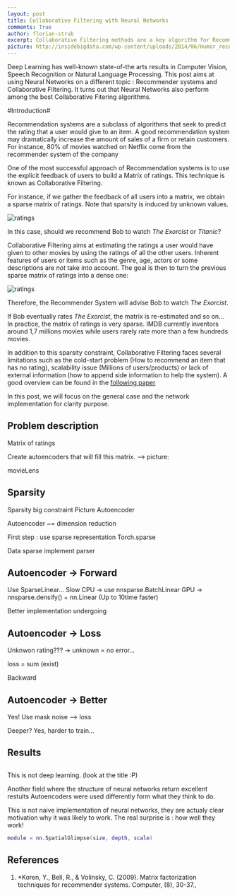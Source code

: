 ```yaml
---
layout: post
title: Collaborative Filtering with Neural Networks
comments: True
author: florian-strub
excerpt: Collaborative Filtering methods are a key algorithm for Recommender Systems. They are used by major companies such as Netflix, Amazon or Spotify to suggest items to users.  While Neural Networks have tremendous success in image and speech recognition, Collaborative Filtering received less attention as it deals with sparse inputs/targets. After a quick introduction to Recommendation Systems, we show how to implement Autoencoders to perform Collaborative Filtering.
picture: http://insidebigdata.com/wp-content/uploads/2014/06/Humor_recommender.jpg
---
```


<!---# Recurrent Model of Visual Attention-->

Deep Learning has well-known state-of-the arts results in Computer Vision, Speech Recognition or Natural Language Processing.
This post aims at using Neural Networks on a different topic : Recommender systems and Collaborative Filtering. 
It turns out that Neural Networks also perform among the best Collaborative Fitering algorithms. 

#Introduction#

Recommendation systems are a subclass of algorithms that seek to predict the rating that a user would give to an item.
A good recommendation system may dramatically increase the amount of sales of a firm or retain customers. For instance, 80% of movies watched on Netflix come from the recommender system of the company

One of the most successful approach of Recommendation systems is to use the explicit feedback of users to build a Matrix of ratings. This technique is known as Collaborative Filtering.

For instance, if we gather the feedback of all users into a matrix, we obtain a sparse matrix of ratings. Note that sparsity is induced by unknown values.

![ratings](http://florian-strub.com/tmp/initialMatrix.png)

In this case, should we recommend Bob to watch _The Exorcist_ or _Titanic_?

Collaborative Filtering aims at estimating the ratings a user would have given to other movies by using the ratings of all the other users.
Inherent features of users or items such as the genre, age, actors or some descriptions are _not_ take into account. 
The goal is then to turn the previous sparse matrix of ratings into a dense one:

![ratings](http://florian-strub.com/tmp/finalMatrix.png)

Therefore, the Recommender System will advise Bob to watch _The Exorcist_. 

If Bob eventually rates _The Exorcist_, the matrix is re-estimated and so on... 
In practice, the matrix of ratings is very sparse. IMDB currently inventors around 1,7 millions movies while users rarely rate more than a few hundreds movies. 

In addition to this sparsity constraint, Collaborative Filtering faces several limitations such as the cold-start problem (How to recommend an item that has no rating), scalability issue (Millions of users/products) or lack of external information (how to append side information to help the system). 
A good overview can be found in the [following paper](https://datajobs.com/data-science-repo/Recommender-Systems-%5BNetflix%5D.pdf)

In this post, we will focus on the general case and the network implementation for clarity purpose.

 
## Problem description ##

Matrix of ratings

Create autoencoders that will fill this matrix.
--> picture: 

movieLens




## Sparsity ##
Sparsity big constraint
Picture Autoencoder

Autoencoder ~= dimension reduction


First step : use sparse representation
Torch.sparse
 
Data sparse 
implement parser


## Autoencoder -> Forward ##

Use SparseLinear... Slow
CPU -> use nnsparse.BatchLinear
GPU -> nnsparse.densify() + nn.Linear (Up to 10time faster)

Better implementation undergoing


## Autoencoder -> Loss ##
Unknwon rating??? 
  -> unknown = no error... 
  
  loss = sum (exist)
  
   Backward


## Autoencoder -> Better ##

Yes! Use mask noise
--> loss

Deeper? Yes, harder to train...


## Results ##


## 
This is not deep learning. (look at the title :P)

Another field where the structure of neural networks return excellent restults
Autoencoders were used differently form what they think to do.

This is not naive implementation of neural networks, they are actualy clear motivation why it was likely to work.
The real surprise is : how well they work!









```lua
module = nn.SpatialGlimpse(size, depth, scale)
```


## References
1. *Koren, Y., Bell, R., & Volinsky, C. (2009). Matrix factorization techniques for recommender systems. Computer, (8), 30-37., 
